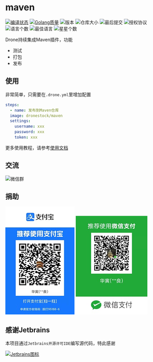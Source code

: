# maven

[![编译状态](https://github.ruijc.com:20443/api/badges/dronestock/maven/status.svg)](https://github.ruijc.com:20443/dronestock/maven)
[![Golang质量](https://goreportcard.com/badge/github.com/dronestock/maven)](https://goreportcard.com/report/github.com/dronestock/maven)
![版本](https://img.shields.io/github/go-mod/go-version/dronestock/maven)
![仓库大小](https://img.shields.io/github/repo-size/dronestock/maven)
![最后提交](https://img.shields.io/github/last-commit/dronestock/maven)
![授权协议](https://img.shields.io/github/license/dronestock/maven)
![语言个数](https://img.shields.io/github/languages/count/dronestock/maven)
![最佳语言](https://img.shields.io/github/languages/top/dronestock/maven)
![星星个数](https://img.shields.io/github/stars/dronestock/maven?style=social)

Drone持续集成Maven插件，功能

- 测试
- 打包
- 发布

## 使用

非常简单，只需要在`.drone.yml`里增加配置

```yaml
steps:
  - name: 发布到Maven仓库
  image: dronestock/maven
  settings:
    username: xxx
    password: xxx
    token: xxx
```

更多使用教程，请参考[使用文档](https://www.dronestock.tech/plugin/stock/maven)

## 交流

![微信群](https://www.dronestock.tech/communication/wxwork.jpg)

## 捐助

![支持宝](https://github.com/storezhang/donate/raw/master/alipay-small.jpg)
![微信](https://github.com/storezhang/donate/raw/master/weipay-small.jpg)

## 感谢Jetbrains

本项目通过`Jetbrains开源许可IDE`编写源代码，特此感谢

[![Jetbrains图标](https://resources.jetbrains.com/storage/products/company/brand/logos/jb_beam.svg)](https://www.jetbrains.com/?from=dronestock/maven)
